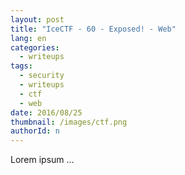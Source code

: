 ```yaml
---
layout: post
title: "IceCTF - 60 - Exposed! - Web"
lang: en
categories:
  - writeups
tags:
  - security
  - writeups
  - ctf
  - web
date: 2016/08/25
thumbnail: /images/ctf.png
authorId: n
---
```

Lorem ipsum ...
